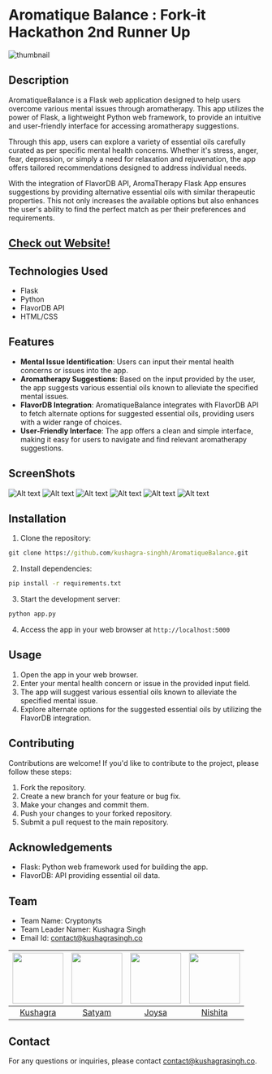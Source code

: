 # Aromatique Balance : Fork-it Hackathon 2nd Runner Up

![thumbnail](https://i.imgur.com/zVKaJ9M.jpg)

## Description

AromatiqueBalance is a Flask web application designed to help users overcome various mental issues through aromatherapy. This app utilizes the power of Flask, a lightweight Python web framework, to provide an intuitive and user-friendly interface for accessing aromatherapy suggestions.

Through this app, users can explore a variety of essential oils carefully curated as per specific mental health concerns. Whether it's stress, anger, fear, depression, or simply a need for relaxation and rejuvenation, the app offers tailored recommendations designed to address individual needs.

With the integration of FlavorDB API, AromaTherapy Flask App ensures suggestions by providing alternative essential oils with similar therapeutic properties. This not only increases the available options but also enhances the user's ability to find the perfect match as per their preferences and requirements.

## [Check out Website!](https://aromatherapy.onrender.com/)
 
## Technologies Used

-   Flask
-   Python
-   FlavorDB API
-   HTML/CSS

## Features

-   **Mental Issue Identification**: Users can input their mental health concerns or issues into the app.
-   **Aromatherapy Suggestions**: Based on the input provided by the user, the app suggests various essential oils known to alleviate the specified mental issues.
-   **FlavorDB Integration**: AromatiqueBalance integrates with FlavorDB API to fetch alternate options for suggested essential oils, providing users with a wider range of choices.
-   **User-Friendly Interface**: The app offers a clean and simple interface, making it easy for users to navigate and find relevant aromatherapy suggestions.

## ScreenShots

![Alt text](https://i.imgur.com/CXYHzCD.png)
![Alt text](https://i.imgur.com/WTOtLqm.png)
![Alt text](https://i.imgur.com/fNU63bM.jpg)
![Alt text](https://i.imgur.com/UIYsGIU.png)
![Alt text](https://i.imgur.com/MB07MKH.png)
![Alt text](https://i.imgur.com/z3FVEgJ.png)

## Installation

1. Clone the repository:

```cmd
git clone https://github.com/kushagra-singhh/AromatiqueBalance.git
```

2. Install dependencies:

```cmd
pip install -r requirements.txt
```

3. Start the development server:

```cmd
python app.py
```

4. Access the app in your web browser at `http://localhost:5000`

## Usage

1. Open the app in your web browser.
2. Enter your mental health concern or issue in the provided input field.
3. The app will suggest various essential oils known to alleviate the specified mental issue.
4. Explore alternate options for the suggested essential oils by utilizing the FlavorDB integration.

## Contributing

Contributions are welcome! If you'd like to contribute to the project, please follow these steps:

1. Fork the repository.
2. Create a new branch for your feature or bug fix.
3. Make your changes and commit them.
4. Push your changes to your forked repository.
5. Submit a pull request to the main repository.

## Acknowledgements

-   Flask: Python web framework used for building the app.
-   FlavorDB: API providing essential oil data.

## Team

-   Team Name: Cryptonyts
-   Team Leader Namer: Kushagra Singh
-   Email Id: contact@kushagrasingh.co

| <img src="https://avatars.githubusercontent.com/u/88451512?v=4" width="100" height="100"> | <img src="https://avatars.githubusercontent.com/u/100141945?v=4" width="100" height="100"> | <img src="https://avatars.githubusercontent.com/u/114143879?v=4" width="100" height="100"> | <img src="https://avatars.githubusercontent.com/u/114142334?v=4" width="100" height="100"> |
| :---------------------------------------------------------------------------------------: | :----------------------------------------------------------------------------------------: | :----------------------------------------------------------------------------------------: | :----------------------------------------------------------------------------------------: |
|                      [Kushagra](https://github.com/kushagra-singhh)                       |                            [Satyam](https://github.com/Saty70)                             |                          [Joysa](https://github.com/aapJoysakoi)                           |                          [Nishita](https://github.com/Nishita10)                           |

## Contact

For any questions or inquiries, please contact [contact@kushagrasingh.co](mailto:contact@kushagrasingh.co).
